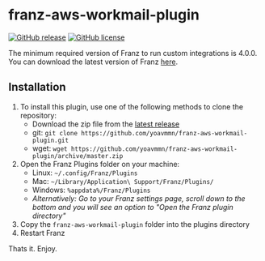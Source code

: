 # franz-aws-workmail-plugin

[![GitHub release](https://img.shields.io/github/release/yoavmmn/franz-aws-workmail-plugin.svg)](https://github.com/yoavmmn/franz-aws-workmail-plugin/releases/latest)
[![GitHub license](https://img.shields.io/badge/license-MIT-blue.svg)](https://raw.githubusercontent.com/yoavmmn/franz-aws-workmail-plugin/master/LICENSE)

The minimum required version of Franz to run custom integrations is 4.0.0. You can download the latest version of Franz [here](http://meetfranz.com/#download_all).

## Installation
1. To install this plugin, use one of the following methods to clone the repository:
    * Download the zip file from the [latest release](https://github.com/yoavmmn/franz-aws-workmail-plugin/releases/latest)
    * git: `git clone https://github.com/yoavmmn/franz-aws-workmail-plugin.git`
    * wget: `wget https://github.com/yoavmmn/franz-aws-workmail-plugin/archive/master.zip`
2. Open the Franz Plugins folder on your machine:
    * Linux: `~/.config/Franz/Plugins`
    * Mac: `~/Library/Application\ Support/Franz/Plugins/`
    * Windows: `%appdata%/Franz/Plugins`
    * _Alternatively: Go to your Franz settings page, scroll down to the bottom and you will see an option to "Open the Franz plugin directory"_
3. Copy the `franz-aws-workmail-plugin` folder into the plugins directory
4. Restart Franz

Thats it. Enjoy.
